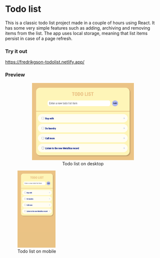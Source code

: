 # Todo list
This is a classic todo list project made in a couple of hours using React. It has some very simple features such as adding, archiving and removing items from the list. The app uses local storage, meaning that list items persist in case of a page refresh.

### Try it out
https://fredrikgson-todolist.netlify.app/

### Preview
<div>
  <figure align="center">
    <img src="preview/desktop.png" height="250" title="Todo list on desktop">
    <figcaption>Todo list on desktop</figcaption>
  </figure>
  <figure>
    <img src="preview/mobile.png" height="250" title="Todo list on mobile">
    <figcaption>Todo list on mobile</figcaption>
  </figure>
</div>

